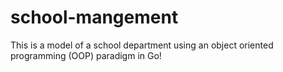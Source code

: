 # school-mangement
This is a model of a school department using an object oriented programming (OOP) paradigm in Go!

